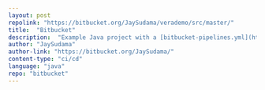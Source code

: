 ```yaml
---
layout: post
repolink: "https://bitbucket.org/JaySudama/verademo/src/master/"
title:  "Bitbucket"
description:  "Example Java project with a [bitbucket-pipelines.yml](https://bitbucket.org/JaySudama/verademo/src/master/bitbucket-pipelines.yml) file showing how to use Veracode Static Analysis (policy and pipeline scans) and Veracode Software Composition Analysis (SCA Agent) in Bitbucket.."
author: "JaySudama"
author-link: "https://bitbucket.org/JaySudama/"
content-type: "ci/cd"
language: "java"
repo: "bitbucket"
---
```


